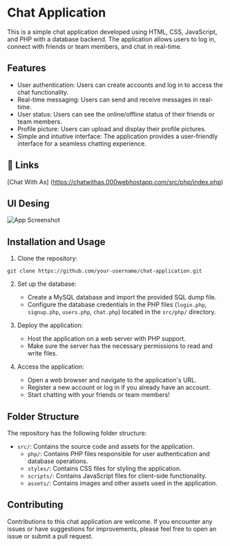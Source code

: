 # Chat Application

This is a simple chat application developed using HTML, CSS, JavaScript, and PHP with a database backend. The application allows users to log in, connect with friends or team members, and chat in real-time. 
 
## Features
- User authentication: Users can create accounts and log in to access the chat functionality.
- Real-time messaging: Users can send and receive messages in real-time.
- User status: Users can see the online/offline status of their friends or team members.
- Profile picture: Users can upload and display their profile pictures.
- Simple and intuitive interface: The application provides a user-friendly interface for a seamless chatting experience.

## 🔗 Links
[Chat With As] (https://chatwithas.000webhostapp.com/src/php/index.php)

## UI Desing

![App Screenshot]()


## Installation and Usage

1. Clone the repository:

```
git clone https://github.com/your-username/chat-application.git
```

2. Set up the database:
   - Create a MySQL database and import the provided SQL dump file.
   - Configure the database credentials in the PHP files (`login.php`, `signup.php`, `users.php`, `chat.php`) located in the `src/php/` directory.

3. Deploy the application:
   - Host the application on a web server with PHP support.
   - Make sure the server has the necessary permissions to read and write files.

4. Access the application:
   - Open a web browser and navigate to the application's URL.
   - Register a new account or log in if you already have an account.
   - Start chatting with your friends or team members!

## Folder Structure

The repository has the following folder structure:

- `src/`: Contains the source code and assets for the application.
   - `php/`: Contains PHP files responsible for user authentication and database operations.
   - `styles/`: Contains CSS files for styling the application.
   - `scripts/`: Contains JavaScript files for client-side functionality.
   - `assets/`: Contains images and other assets used in the application.

## Contributing

Contributions to this chat application are welcome. If you encounter any issues or have suggestions for improvements, please feel free to open an issue or submit a pull request.

